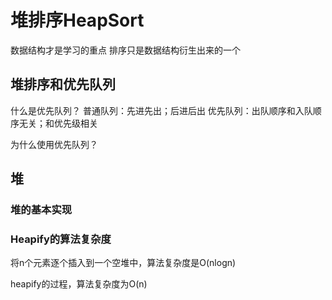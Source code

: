 # 堆排序HeapSort

数据结构才是学习的重点
排序只是数据结构衍生出来的一个

## 堆排序和优先队列

什么是优先队列？
普通队列：先进先出；后进后出
优先队列：出队顺序和入队顺序无关；和优先级相关

为什么使用优先队列？

## 堆

### 堆的基本实现

### Heapify的算法复杂度

将n个元素逐个插入到一个空堆中，算法复杂度是O(nlogn)

heapify的过程，算法复杂度为O(n)

